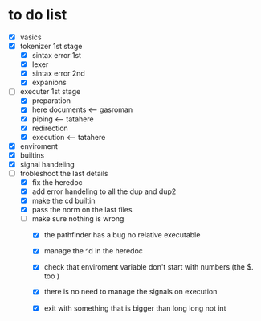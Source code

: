 # to do list

- [x] vasics
- [x] tokenizer 1st stage
	- [x] sintax error 1st
	- [x] lexer
	- [x] sintax error 2nd
	- [x] expanions
- [ ] executer 1st stage
	- [x] preparation
	- [x] here documents <-- gasroman
	- [x] piping <-- tatahere
	- [x] redirection
	- [x] execution <-- tatahere
- [x] enviroment
- [x] builtins
- [x] signal handeling
- [ ] trobleshoot the last details
	- [x] fix the heredoc
	- [x] add error handeling to all the dup and dup2
	- [x] make the cd builtin
	- [x] pass the norm on the last files
	- [ ] make sure nothing is wrong
		- [x] the pathfinder has a bug no relative executable
		- [x] manage the ^d in the heredoc
		- [x] check that enviroment variable don't start with numbers (the $. too )
		- [x] there is no need to manage the signals on execution
		- [x] exit with something that is bigger than long long not int

